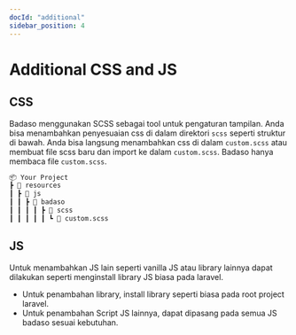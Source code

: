 ```yaml
---
docId: "additional"
sidebar_position: 4
---
```


# Additional CSS and JS

## CSS

Badaso menggunakan SCSS sebagai tool untuk pengaturan tampilan. Anda bisa menambahkan penyesuaian css di dalam direktori `scss` seperti struktur di bawah. Anda bisa langsung menambahkan css di dalam `custom.scss` atau membuat file scss baru dan import ke dalam `custom.scss`. Badaso hanya membaca file `custom.scss`.

```bash
📦 Your Project
┣ 📂 resources
┃ ┣ 📂 js
┃ ┃ ┣ 📂 badaso
┃ ┃ ┃ ┃ ┣ 📂 scss
┃ ┃ ┃ ┃ ┃ ┗ 📜 custom.scss
```

## JS

Untuk menambahkan JS lain seperti vanilla JS atau library lainnya dapat dilakukan seperti menginstall library JS biasa pada laravel.

- Untuk penambahan library, install library seperti biasa pada root project laravel.
- Untuk penambahan Script JS lainnya, dapat dipasang pada semua JS badaso sesuai kebutuhan.